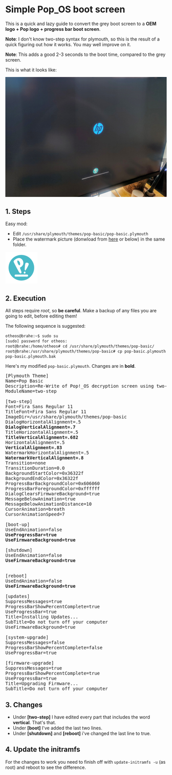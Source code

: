 # Simple Pop_OS boot screen

This is a quick and lazy guide to convert the grey boot screen to a **OEM logo + Pop logo + progress bar boot screen**. 

**Note**: I don't know two-step syntax for plymouth, so this is the result of a quick figuring out how it works. You may well improve on it.

**Note**: This adds a good 2-3 seconds to the boot time, compared to the grey screen.

This is what it looks like:

![Boot Screen](../assets/bootscreen.jpg)

## 1. Steps
Easy mod:
* Edit ```/usr/share/plymouth/themes/pop-basic/pop-basic.plymouth```
* Place the watermark picture (donwload from [here](https://github.com/spxak1/weywot/blob/main/assets/watermark.png) or below) in the same folder.

![Pop Logo](../assets/watermark.png)

## 2. Execution
All steps require *root*, so **be careful**. Make a backup of any files you are going to edit, before editing them!

The following sequence is suggested:
~~~
otheos@brahe:~$ sudo su
[sudo] password for otheos: 
root@brahe:/home/otheos# cd /usr/share/plymouth/themes/pop-basic/
root@brahe:/usr/share/plymouth/themes/pop-basic# cp pop-basic.plymouth pop-basic.plymouth.bak
~~~

Here's my modified ```pop-basic.plymouth```. Changes are in **bold**.

<pre>
[Plymouth Theme]
Name=Pop Basic
Description=Re-Write of Pop!_OS decryption screen using two-step rather than pl>
ModuleName=two-step

[two-step]
Font=Fira Sans Regular 11
TitleFont=Fira Sans Regular 11
ImageDir=/usr/share/plymouth/themes/pop-basic
DialogHorizontalAlignment=.5
<b>DialogVerticalAlignment=.7</b>
TitleHorizontalAlignment=.5
<b>TitleVerticalAlignment=.682</b>
HorizontalAlignment=.5
<b>VerticalAlignment=.83</b>
WatermarkHorizontalAlignment=.5
<b>WatermarkVerticalAlignment=.8</b>
Transition=none
TransitionDuration=0.0
BackgroundStartColor=0x36322f
BackgroundEndColor=0x36322f
ProgressBarBackgroundColor=0x606060
ProgressBarForegroundColor=0xffffff
DialogClearsFirmwareBackground=true
MessageBelowAnimation=true
MessageBelowAnimationDistance=10
CursorAnimation=breath
CursorAnimationSpeed=7

[boot-up]
UseEndAnimation=false
<b>UseProgressBar=true</b>
<b>UseFirmwareBackground=true</b>

[shutdown]
UseEndAnimation=false
<b>UseFirmwareBackground=true</b>


[reboot]
UseEndAnimation=false
<b>UseFirmwareBackground=true</b>

[updates]
SuppressMessages=true
ProgressBarShowPercentComplete=true
UseProgressBar=true
Title=Installing Updates...
SubTitle=Do not turn off your computer
UseFirmwareBackground=true

[system-upgrade]
SuppressMessages=false
ProgressBarShowPercentComplete=false
UseProgressBar=true

[firmware-upgrade]
SuppressMessages=true
ProgressBarShowPercentComplete=true
UseProgressBar=true
Title=Upgrading Firmware...
SubTitle=Do not turn off your computer
</pre>

## 3. Changes

* Under **[two-step]** I have edited every part that includes the word **vertical**. That's that.
* Under **[boot]** I've added the last two lines.
* Under **[shutdown]** and **[reboot]** i've changed the last line to true.

## 4. Update the initramfs

For the changes to work you need to finish off with ```update-initramfs -u``` (as root) and reboot to see the difference.



